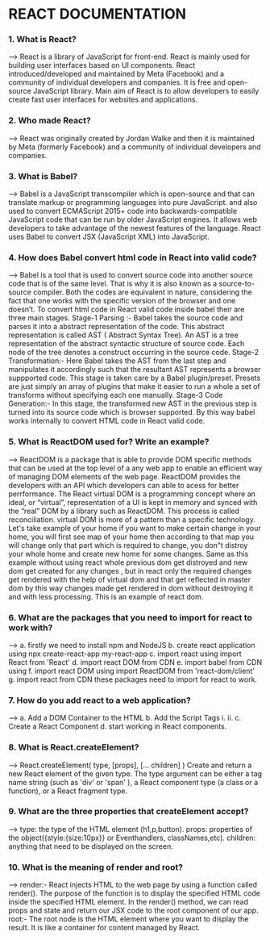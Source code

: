 # REACT DOCUMENTATION
### 1. What is React?
--> React is a library of JavaScript for front-end. React is mainly used for building user interfaces based on UI components.
React introduced/developed and maintained by Meta (Facebook) and a community of individual developers and companies.
It is free and open-source JavaScript library. Main aim of React is to allow developers to easily create fast user interfaces for websites and applications.

### 2. Who made React?
--> React was originally created by Jordan Walke and then it is maintained by Meta (formerly Facebook) and a community of individual developers and companies.

### 3. What is Babel?
--> Babel is a JavaScript transcompiler which is open-source and that can translate markup or programming languages into pure JavaScript.
and also used to convert ECMAScript 2015+ code into backwards-compatible JavaScript code that can be run by older JavaScript engines.
It allows web developers to take advantage of the newest features of the language. React uses Babel to convert JSX (JavaScript XML) into JavaScript.
### 4. How does Babel convert html code in React into valid code?
--> Babel is a tool that is used to convert source code into another source code that is of the same level.
That is why it is also known as a source-to-source compiler. Both the codes are equivalent in nature,
considering the fact that one works with the specific version of the browser and one doesn’t. 
To convert html code in React valid code inside babel their are three main stages.
Stage-1 Parsing :- Babel takes the source code and parses it into a abstract representation of the code. 
This abstract representation is called AST ( Abstract Syntax Tree). An AST is a tree representation of the abstract syntactic structure of source code. 
Each node of the tree denotes a construct occurring in the source code.
Stage-2 Transformation:- Here Babel takes the AST from the last step and manipulates it accordingly such that the resultant AST represents a browser suppported code.
This stage is taken care by a Babel plugin/preset. Presets are just simply an array of plugins that make it easier to run a whole a set of transforms
without specifying each one manually. Stage-3 Code Generation:- In this stage, the transformed new AST in the previous step is turned into its source
code which is browser supported. By this way babel works internally to convert HTML code in React valid code.

### 5. What is ReactDOM used for? Write an example?
--> ReactDOM is a package that is able to provide DOM specific methods that can be used at the top level of a any web app to enable an efficient way of
managing DOM elements of the web page. ReactDOM provides the developers with an API which developers can able to acess for better perrformance.
The React virtual DOM is a programming concept where an ideal, or “virtual”, representation of a UI is kept in memory and synced with the “real”
DOM by a library such as ReactDOM. This process is called reconciliation. virtual DOM is more of a pattern than a specific technology. 
Let's take example of your home if you want to make certain change in your home, you will first see map of your home then according to that map you will 
change only that part which is required to change, you don"t distroy your whole home and create new home for some changes.
Same as this example without using react whole previous dom get distroyed and new dom get created for any changes , but in react only the required
changes get rendered with the help of virtual dom and that get reflected in master dom by this way changes made get rendered in dom without destroying
it and with less processing. This is an example of react dom.

### 6. What are the packages that you need to import for react to work with?
--> a. firstly we need to install npm and NodeJS b. create react application using npx create-react-app my-react-app 
c. import react using import React from 'React'
d. import react DOM from CDN <script src="https://unpkg.com/react-dom@18/umd/react-dom.development.js" crossorigin></script>
e. import babel from CDN using <script src="https://unpkg.com/@babel/standalone/babel.min.js"></script> 
f. import react DOM using import ReactDOM from 'react-dom/client' 
g. import react from CDN <script src="https://unpkg.com/react@18/umd/react.development.js" crossorigin></script> these packages need to import for react to work.
### 7. How do you add react to a web application?
--> a. Add a DOM Container to the HTML b. Add the Script Tags i. <script src="https://unpkg.com/react@18/umd/react.development.js" crossorigin></script> 
ii. <script src="https://unpkg.com/react-dom@18/umd/react-dom.development.js" crossorigin> iii. <script src="https://unpkg.com/babel-standalone@6/babel.min.js"></script>
c. Create a React Component d. start working in React components.

### 8. What is React.createElement?
--> React.createElement( type, [props], [... children] ) Create and return a new React element of the given type. 
The type argument can be either a tag name string (such as 'div' or 'span' ), a React component type (a class or a function), or a React fragment type.

### 9. What are the three properties that createElement accept?
--> type: the type of the HTML element (h1,p,button). props: properties of the object({style:{size:10px}} or Eventhandlers, classNames,etc).
children: anything that need to be displayed on the screen.

### 10. What is the meaning of render and root?
--> render:- React injects HTML to the web page by using a function called render(). 
The purpose of the function is to display the specified HTML code inside the specified HTML element.
In the render() method, we can read props and state and return our JSX code to the root component of our app.
root:- The root node is the HTML element where you want to display the result. It is like a container for content managed by React.
